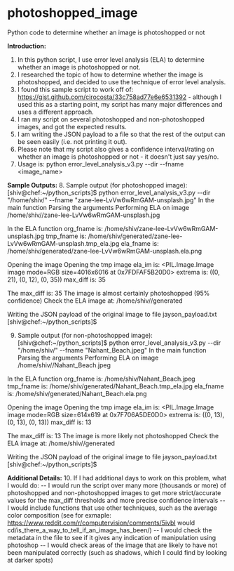# photoshopped_image
Python code to determine whether an image is photoshopped or not

**Introduction:**
1. In this python script, I use error level analysis (ELA) to determine whether an image is photoshopped or not. 
2. I researched the topic of how to determine whether the image is photoshopped, and decided to use the technique of error level analysis.
3. I found this sample script to work off of: https://gist.github.com/cirocosta/33c758ad77e6e6531392 - although I used this as a starting point, my script has many major differences and uses a different approach. 
4. I ran my script on several photoshopped and non-photoshopped images, and got the expected results.
5. I am writing the JSON payload to a file so that the rest of the output can be seen easily (i.e. not printing it out).
6. Please note that my script also gives a confidence interval/rating on whether an image is photoshopped or not - it doesn't just say yes/no.
7. Usage is: python error_level_analysis_v3.py --dir <directory that contains image> --fname <image_name>

**Sample Outputs:**
8. Sample output (for photoshopped image): 
[shiv@chef:~/python_scripts]$ python error_level_analysis_v3.py --dir "/home/shiv/" --fname "zane-lee-LvVw6wRmGAM-unsplash.jpg"
In the main function
Parsing the arguments
Performing ELA on image /home/shiv//zane-lee-LvVw6wRmGAM-unsplash.jpg

In the ELA function
org_fname is: /home/shiv/zane-lee-LvVw6wRmGAM-unsplash.jpg
tmp_fname is: /home/shiv/generated/zane-lee-LvVw6wRmGAM-unsplash.tmp_ela.jpg
ela_fname is: /home/shiv/generated/zane-lee-LvVw6wRmGAM-unsplash.ela.png

Opening the image
Opening the tmp image
ela_im is: <PIL.Image.Image image mode=RGB size=4016x6016 at 0x7FDFAF5B20D0>
extrema is: ((0, 21), (0, 12), (0, 35))
max_diff is: 35

The max_diff is: 35
The image is almost certainly photoshopped (95% confidence)
Check the ELA image at: /home/shiv//generated

Writing the JSON payload of the original image to file jayson_payload.txt
[shiv@chef:~/python_scripts]$


9. Sample output (for non-photoshopped image):
[shiv@chef:~/python_scripts]$ python error_level_analysis_v3.py --dir "/home/shiv/" --fname "Nahant_Beach.jpeg"
In the main function
Parsing the arguments
Performing ELA on image /home/shiv//Nahant_Beach.jpeg

In the ELA function
org_fname is: /home/shiv/Nahant_Beach.jpeg
tmp_fname is: /home/shiv/generated/Nahant_Beach.tmp_ela.jpg
ela_fname is: /home/shiv/generated/Nahant_Beach.ela.png

Opening the image
Opening the tmp image
ela_im is: <PIL.Image.Image image mode=RGB size=614x619 at 0x7F706A5DE0D0>
extrema is: ((0, 13), (0, 13), (0, 13))
max_diff is: 13

The max_diff is: 13
The image is more likely not photoshopped
Check the ELA image at: /home/shiv//generated

Writing the JSON payload of the original image to file jayson_payload.txt
[shiv@chef:~/python_scripts]$


**Additional Details:**
10. If I had additional days to work on this problem, what I would do: 
-- I would run the script over many more (thousands or more) of photoshopped and non-photoshopped images to get more strict/accurate values for the max_diff thresholds and more precise confidence intervals
-- I would include functions that use other techniques, such as the average color composition 
(see for exmaple: https://www.reddit.com/r/computervision/comments/5ivbI would cd/is_there_a_way_to_tell_if_an_image_has_been/)
-- I would check the metadata in the file to see if it gives any indication of manipulation using photoshop 
-- I would check areas of the image that are likely to have not been manipulated correctly (such as shadows, which I could find by looking at darker spots)

